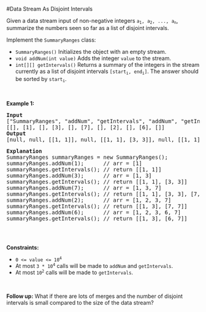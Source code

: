 #Data Stream As Disjoint Intervals
<p>Given a data stream input of non-negative integers <code>a<sub>1</sub>, a<sub>2</sub>, ..., a<sub>n</sub></code>, summarize the numbers seen so far as a list of disjoint intervals.</p>
<p>Implement the <code>SummaryRanges</code> class:</p>
<ul>
<li><code>SummaryRanges()</code> Initializes the object with an empty stream.</li>
<li><code>void addNum(int value)</code> Adds the integer <code>value</code> to the stream.</li>
<li><code>int[][] getIntervals()</code> Returns a summary of the integers in the stream currently as a list of disjoint intervals <code>[start<sub>i</sub>, end<sub>i</sub>]</code>. The answer should be sorted by <code>start<sub>i</sub></code>.</li>
</ul>
<p> </p>
<p><strong class="example">Example 1:</strong></p>
<pre><strong>Input</strong>
["SummaryRanges", "addNum", "getIntervals", "addNum", "getIntervals", "addNum", "getIntervals", "addNum", "getIntervals", "addNum", "getIntervals"]
[[], [1], [], [3], [], [7], [], [2], [], [6], []]
<strong>Output</strong>
[null, null, [[1, 1]], null, [[1, 1], [3, 3]], null, [[1, 1], [3, 3], [7, 7]], null, [[1, 3], [7, 7]], null, [[1, 3], [6, 7]]]
<p><strong>Explanation</strong>
SummaryRanges summaryRanges = new SummaryRanges();
summaryRanges.addNum(1);      // arr = [1]
summaryRanges.getIntervals(); // return [[1, 1]]
summaryRanges.addNum(3);      // arr = [1, 3]
summaryRanges.getIntervals(); // return [[1, 1], [3, 3]]
summaryRanges.addNum(7);      // arr = [1, 3, 7]
summaryRanges.getIntervals(); // return [[1, 1], [3, 3], [7, 7]]
summaryRanges.addNum(2);      // arr = [1, 2, 3, 7]
summaryRanges.getIntervals(); // return [[1, 3], [7, 7]]
summaryRanges.addNum(6);      // arr = [1, 2, 3, 6, 7]
summaryRanges.getIntervals(); // return [[1, 3], [6, 7]]
</pre></p>
<p> </p>
<p><strong>Constraints:</strong></p>
<ul>
<li><code>0 &lt;= value &lt;= 10<sup>4</sup></code></li>
<li>At most <code>3 * 10<sup>4</sup></code> calls will be made to <code>addNum</code> and <code>getIntervals</code>.</li>
<li>At most <code>10<sup>2</sup></code> calls will be made to <code>getIntervals</code>.</li>
</ul>
<p> </p>
<p><strong>Follow up:</strong> What if there are lots of merges and the number of disjoint intervals is small compared to the size of the data stream?</p>
